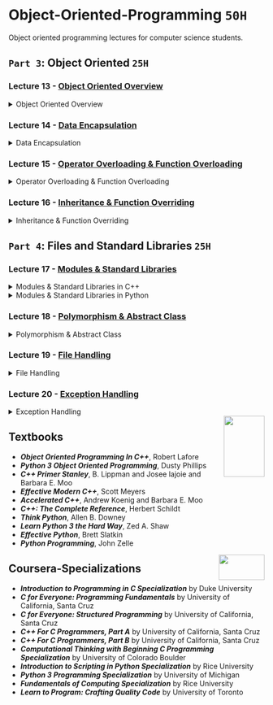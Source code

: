 # Object-Oriented-Programming `50H`
Object oriented programming lectures for computer science students.

## `Part 3`: Object Oriented `25H`

### Lecture 13 - [Object Oriented Overview](https://github.com/cs-MohamedAyman/Object-Oriented-Programming/tree/master/Lecture%2013%20-%20Object%20Oriented%20Overview)
<details>
<summary>Object Oriented Overview</summary>
<br>
<ul>
  <li>Introduction to OOP</li>
  <li>Classes & Objects</li>
  <li>Attributes</li>
  <li>Methods</li>
  <li>Constructors</li>
  <li>Destructors</li>
</ul>
</details>

### Lecture 14 - [Data Encapsulation](https://github.com/cs-MohamedAyman/Object-Oriented-Programming/tree/master/Lecture%2014%20-%20Data%20Encapsulation)
<details>
<summary>Data Encapsulation</summary>
<br>
<ul>
  <li>Setters & Getters</li>
  <li>Static Variables</li>
  <li>Static Methods</li>
  <li>Private Variables</li>
  <li>Private Methods</li>
  <li>Class Prototyping</li>
</ul>
</details>

### Lecture 15 - [Operator Overloading & Function Overloading](https://github.com/cs-MohamedAyman/Object-Oriented-Programming/tree/master/Lecture%2015%20-%20Operator%20Overloading%20%26%20Function%20Overloading)
<details>
<summary>Operator Overloading & Function Overloading</summary>
<br>
<ul>
  <li>Operator Overloading</li>
  <li>Input/Output Operators Overloading</li>
  <li>Arithmetic Operators Overloading</li>
  <li>Binary Operators Overloading</li>
  <li>Assignment Operators Overloading</li>
  <li>Subscripting Operator Overloading</li>
  <li>Function Overloading</li>
</ul>
</details>

### Lecture 16 - [Inheritance & Function Overriding](https://github.com/cs-MohamedAyman/Object-Oriented-Programming/tree/master/Lecture%2016%20-%20Inheritance%20%26%20Function%20Overriding)
<details>
<summary>Inheritance & Function Overriding</summary>
<br>
<ul>
  <li>Introduction to Inheritance</li>
  <li>Access Modifiers</li>
  <li>Function Overriding</li>
  <li>Multiple Inheritance</li>
  <li>Composition Relationship</li>
  <li>Aggregation Relationship</li>
</ul>
</details>

## `Part 4`: Files and Standard Libraries `25H`

### Lecture 17 - [Modules & Standard Libraries](https://github.com/cs-MohamedAyman/Object-Oriented-Programming/tree/master/Lecture%2017%20-%20Modules%20%26%20Standard%20Libraries)
<details>
<summary>Modules & Standard Libraries in C++</summary>
<br>
<ul>
  <li>Modules in C++</li>
  <li>Cmath Module</li>
  <li>Random Module</li>
  <li>Numeric Module</li>
  <li>Ctime Module</li>
  <li>Standard Template Libraries</li>
</ul>
</details>
<details>
<summary>Modules & Standard Libraries in Python</summary>
<br>
<ul>
  <li>Modules in Python</li>
  <li>Counter Module</li>
  <li>DefaultDict Module</li>
  <li>DateTime Module</li>
  <li>Timedelta Module</li>
  <li>Calendar Module</li>
</ul>
</details>

### Lecture 18 - [Polymorphism & Abstract Class](https://github.com/cs-MohamedAyman/Object-Oriented-Programming/tree/master/Lecture%2018%20-%20Polymorphism%20%26%20Abstract%20Class)
<details>
<summary>Polymorphism & Abstract Class</summary>
<br>
<ul>
  <li>Introduction to Abstraction</li>
  <li>Abstract Class</li>
  <li>Abstract Method</li>
  <li>Abstract Properties</li>
  <li>Polymorphism</li>
</ul>
</details>

### Lecture 19 - [File Handling](https://github.com/cs-MohamedAyman/Object-Oriented-Programming/tree/master/Lecture%2019%20-%20File%20Handling)
<details>
<summary>File Handling</summary>
<br>
<ul>
  <li>Introduction to File Handling</li>
  <li>Text files</li>
  <li>CSV files</li>
  <li>Json files</li>
  <li>XML files</li>
  <li>YAML files</li>
  <li>INI files</li>
</ul>
</details>

### Lecture 20 - [Exception Handling](https://github.com/cs-MohamedAyman/Object-Oriented-Programming/tree/master/Lecture%2020%20-%20Exception%20Handling)
<details>
<summary>Exception Handling</summary>
<br>
<ul>
  <li>Introduction to Exception Handling</li>
  <li>Types of Exceptions</li>
  <li>The except Clause with No Exceptions</li>
  <li>The except Clause with Multiple Exceptions</li>
  <li>The try/except, else, and finally</li>
  <li>Assertions</li>
</ul>
</details>

<img align="right" width="80" height="120" src="https://github.com/cs-MohamedAyman/Computer-Science-Textbooks/blob/master/organizations-logos/textbook.jpg">

## Textbooks

* ***Object Oriented Programming In C++***, Robert Lafore
* ***Python 3 Object Oriented Programming***, Dusty Phillips
* ***C++ Primer Stanley***, B. Lippman and Josee lajoie and Barbara E. Moo
* ***Effective Modern C++***, Scott Meyers
* ***Accelerated C++***, Andrew Koenig and Barbara E. Moo
* ***C++: The Complete Reference***, Herbert Schildt
* ***Think Python***, Allen B. Downey
* ***Learn Python 3 the Hard Way***, Zed A. Shaw
* ***Effective Python***, Brett Slatkin
* ***Python Programming***, John Zelle

<img align="right" width="90" height="50" src="https://github.com/cs-MohamedAyman/Coursera-Specializations/blob/master/organizations-logos/coursera.jpg">

## Coursera-Specializations

* ***Introduction to Programming in C Specialization*** by Duke University
* ***C for Everyone: Programming Fundamentals*** by University of California, Santa Cruz
* ***C for Everyone: Structured Programming*** by University of California, Santa Cruz
* ***C++ For C Programmers, Part A*** by University of California, Santa Cruz
* ***C++ For C Programmers, Part B*** by University of California, Santa Cruz
* ***Computational Thinking with Beginning C Programming Specialization*** by University of Colorado Boulder
* ***Introduction to Scripting in Python Specialization*** by Rice University
* ***Python 3 Programming Specialization*** by University of Michigan
* ***Fundamentals of Computing Specialization*** by Rice University
* ***Learn to Program: Crafting Quality Code*** by University of Toronto
